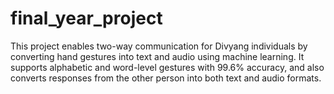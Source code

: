 # final_year_project
This project enables two-way communication for Divyang individuals by converting hand gestures into text and audio using machine learning. It supports alphabetic and word-level gestures with 99.6% accuracy, and also converts responses from the other person into both text and audio formats.
